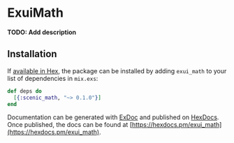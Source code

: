 # ExuiMath

**TODO: Add description**

## Installation

If [available in Hex](https://hex.pm/docs/publish), the package can be installed
by adding `exui_math` to your list of dependencies in `mix.exs`:

```elixir
def deps do
  [{:scenic_math, "~> 0.1.0"}]
end
```

Documentation can be generated with [ExDoc](https://github.com/elixir-lang/ex_doc)
and published on [HexDocs](https://hexdocs.pm). Once published, the docs can
be found at [https://hexdocs.pm/exui_math](https://hexdocs.pm/exui_math).

